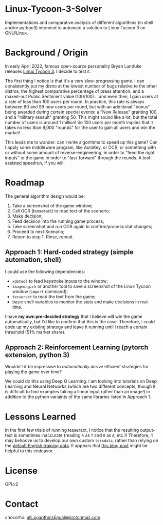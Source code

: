 # Linux-Tycoon-3-Solver
Implementations and comparative analysis of different algorithms (in shell and/or python3) intended to automate a solution to Linux Tycoon 3 on GNU/Linux.

# Background / Origin

In early April 2022, famous open-source personality Bryan Lunduke releases [Linux Tycoon 3](https://lunduke.substack.com/p/linux-tycoon-3-the-os-wars-now-available?s=r). I decide to test it.

The first thing I notice is that it's a very slow-progressing game. I can consistently put my distro at the lowest number of bugs relative to the other distros, the highest comparative percentage of press attention, and a maxed-out Public Sentiment value (100/100)... and even then, I gain users at a rate of less than 100 users per round. In practice, this rate is always between 80 and 99 new users per round, but with an additional "bonus" being awarded during certain special events: a "New Release" granting 100, and a "military assault" granting 50. This might sound like a lot, but the total number of users is around 1 million! So 100 users per month implies that it takes no less than 8,000 "rounds" for the user to gain all users and win the market!

This leads me to wonder: can I write algorithms to speed up this game? Can I apply some middleware program, like AutoKey, or OCR, or something with or without some amount of reverse-engineering, in order to "feed the right inputs" to the game in order to "fast-forward" through the rounds. A tool-assisted speedrun, if you will!

# Roadmap

The general algorithm design would be:
1.    Take a screenshot of the game window;
2.    Call OCR (tesseract) to read text of the scenario;
3.    Make decision;
4.    Feed decision into the running game process;
5.    Take screenshot and run OCR again to confirm/process stat changes;
6.    Proceed to next Scenario;
7.    Return to step 1. Rinse, repeat.

## Approach 1: Hard-coded strategy (simple automation, shell)

I could use the following dependencies:

*   `xdotool` to feed keystroke inputs to the window;
*   `imagemagick` or another tool to save a screenshot of the Linux Tycoon window (`import` command);
*   `tesseract` to read the text from the game;
*   basic shell variables to monitor the stats and make decisions in real-time.

I have **my own pre-decided strategy** that I believe will win the game automatically, but I'd like to confirm that this is the case. Therefore, I could code up my existing strategy and leave it running until I reach a certain threshold (51% market share).

## Approach 2: Reinforcement Learning (pytorch extension, python 3)

Wouldn't it be impressive to *automatically derive* efficient strategies for playing the game over time?

We could do this using Deep Q Learning. I am looking into tutorials on Deep Learning and Neural Networks (which are two different concepts, though it is difficult to find examples taking a linear input rather than an image!) in addition to the python variaints of the same libraries listed in Approach 1.

# Lessons Learned

In the first few trials of running tesseract, I notice that the resulting output-text is sometimes inaccurate (reading `%` as `7` and `8` as `A`, etc.)! Therefore, it may behoove us to develop our own custom `tessdata`, rather than relying on the [default English training data](https://github.com/tesseract-ocr/tessdata/blob/main/eng.traineddata). It appears that [this blog post](https://pretius.com/blog/ocr-tesseract-training-data/) might be helpful to this endeavor.

# License

GPLv2

# Contact

chocorho: allLogarithmsEqual@protonmail.com

